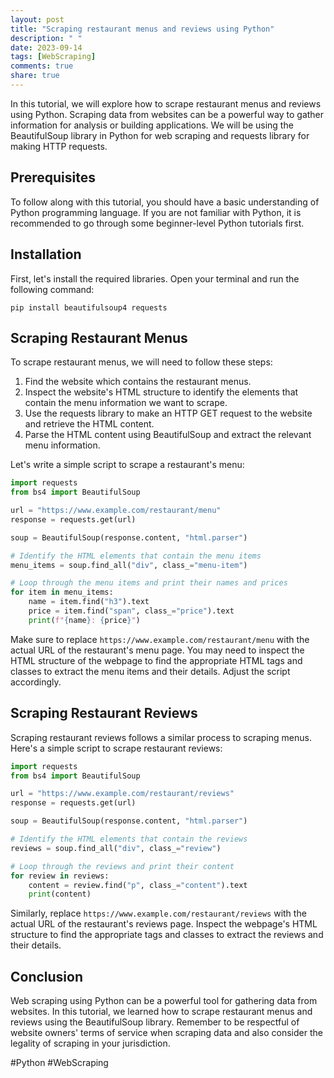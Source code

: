 ```yaml
---
layout: post
title: "Scraping restaurant menus and reviews using Python"
description: " "
date: 2023-09-14
tags: [WebScraping]
comments: true
share: true
---
```


In this tutorial, we will explore how to scrape restaurant menus and reviews using Python. Scraping data from websites can be a powerful way to gather information for analysis or building applications. We will be using the BeautifulSoup library in Python for web scraping and requests library for making HTTP requests.

## Prerequisites
To follow along with this tutorial, you should have a basic understanding of Python programming language. If you are not familiar with Python, it is recommended to go through some beginner-level Python tutorials first.

## Installation

First, let's install the required libraries. Open your terminal and run the following command:

```
pip install beautifulsoup4 requests
```

## Scraping Restaurant Menus

To scrape restaurant menus, we will need to follow these steps:

1. Find the website which contains the restaurant menus.
2. Inspect the website's HTML structure to identify the elements that contain the menu information we want to scrape.
3. Use the requests library to make an HTTP GET request to the website and retrieve the HTML content.
4. Parse the HTML content using BeautifulSoup and extract the relevant menu information.

Let's write a simple script to scrape a restaurant's menu:

```python
import requests
from bs4 import BeautifulSoup

url = "https://www.example.com/restaurant/menu"
response = requests.get(url)

soup = BeautifulSoup(response.content, "html.parser")

# Identify the HTML elements that contain the menu items
menu_items = soup.find_all("div", class_="menu-item")

# Loop through the menu items and print their names and prices
for item in menu_items:
    name = item.find("h3").text
    price = item.find("span", class_="price").text
    print(f"{name}: {price}")
```

Make sure to replace `https://www.example.com/restaurant/menu` with the actual URL of the restaurant's menu page. You may need to inspect the HTML structure of the webpage to find the appropriate HTML tags and classes to extract the menu items and their details. Adjust the script accordingly.

## Scraping Restaurant Reviews

Scraping restaurant reviews follows a similar process to scraping menus. Here's a simple script to scrape restaurant reviews:

```python
import requests
from bs4 import BeautifulSoup

url = "https://www.example.com/restaurant/reviews"
response = requests.get(url)

soup = BeautifulSoup(response.content, "html.parser")

# Identify the HTML elements that contain the reviews
reviews = soup.find_all("div", class_="review")

# Loop through the reviews and print their content
for review in reviews:
    content = review.find("p", class_="content").text
    print(content)
```

Similarly, replace `https://www.example.com/restaurant/reviews` with the actual URL of the restaurant's reviews page. Inspect the webpage's HTML structure to find the appropriate tags and classes to extract the reviews and their details.

## Conclusion

Web scraping using Python can be a powerful tool for gathering data from websites. In this tutorial, we learned how to scrape restaurant menus and reviews using the BeautifulSoup library. Remember to be respectful of website owners' terms of service when scraping data and also consider the legality of scraping in your jurisdiction.

#Python #WebScraping